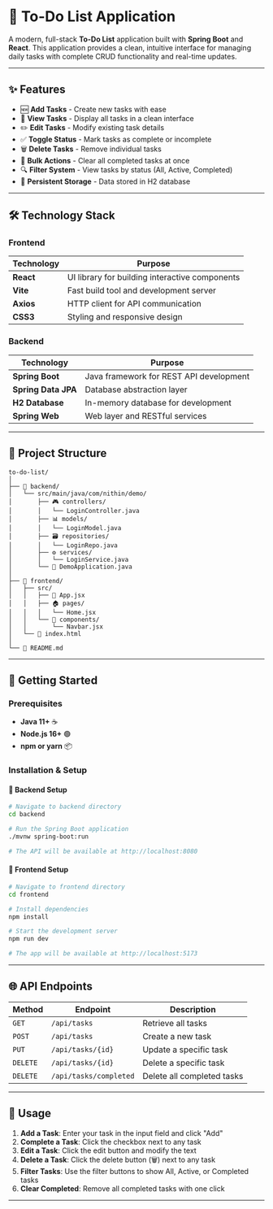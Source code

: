 # 📝 To-Do List Application

A modern, full-stack **To-Do List** application built with **Spring Boot** and **React**. This application provides a clean, intuitive interface for managing daily tasks with complete CRUD functionality and real-time updates.

---

## ✨ Features

- 🆕 **Add Tasks** - Create new tasks with ease
- 📖 **View Tasks** - Display all tasks in a clean interface
- ✏️ **Edit Tasks** - Modify existing task details
- ✅ **Toggle Status** - Mark tasks as complete or incomplete
- 🗑️ **Delete Tasks** - Remove individual tasks
- 🧹 **Bulk Actions** - Clear all completed tasks at once
- 🔍 **Filter System** - View tasks by status (All, Active, Completed)
- 💾 **Persistent Storage** - Data stored in H2 database

---

## 🛠️ Technology Stack

### Frontend
| Technology | Purpose |
|------------|---------|
| **React** | UI library for building interactive components |
| **Vite** | Fast build tool and development server |
| **Axios** | HTTP client for API communication |
| **CSS3** | Styling and responsive design |

### Backend
| Technology | Purpose |
|------------|---------|
| **Spring Boot** | Java framework for REST API development |
| **Spring Data JPA** | Database abstraction layer |
| **H2 Database** | In-memory database for development |
| **Spring Web** | Web layer and RESTful services |

---

## 📁 Project Structure

```
to-do-list/
│
├── 🔧 backend/
│   └── src/main/java/com/nithin/demo/
│       ├── 🎮 controllers/
│       │   └── LoginController.java
│       ├── 📊 models/
│       │   └── LoginModel.java
│       ├── 🗃️ repositories/
│       │   └── LoginRepo.java
│       ├── ⚙️ services/
│       │   └── LoginService.java
│       └── 🚀 DemoApplication.java
│
├── 🎨 frontend/
│   ├── src/
│   │   ├── 📱 App.jsx
│   │   ├── 🏠 pages/
│   │   │   └── Home.jsx
│   │   └── 🧩 components/
│   │       └── Navbar.jsx
│   └── 📄 index.html
│
└── 📖 README.md
```

---

## 🚀 Getting Started

### Prerequisites
- **Java 11+** ☕
- **Node.js 16+** 🟢
- **npm or yarn** 📦

### Installation & Setup

#### 🔧 Backend Setup
```bash
# Navigate to backend directory
cd backend

# Run the Spring Boot application
./mvnw spring-boot:run

# The API will be available at http://localhost:8080
```

#### 🎨 Frontend Setup
```bash
# Navigate to frontend directory
cd frontend

# Install dependencies
npm install

# Start the development server
npm run dev

# The app will be available at http://localhost:5173
```

---

## 🌐 API Endpoints

| Method | Endpoint | Description |
|--------|----------|-------------|
| `GET` | `/api/tasks` | Retrieve all tasks |
| `POST` | `/api/tasks` | Create a new task |
| `PUT` | `/api/tasks/{id}` | Update a specific task |
| `DELETE` | `/api/tasks/{id}` | Delete a specific task |
| `DELETE` | `/api/tasks/completed` | Delete all completed tasks |

---

## 🎯 Usage

1. **Add a Task**: Enter your task in the input field and click "Add"
2. **Complete a Task**: Click the checkbox next to any task
3. **Edit a Task**: Click the edit button and modify the text
4. **Delete a Task**: Click the delete button (🗑️) next to any task
5. **Filter Tasks**: Use the filter buttons to show All, Active, or Completed tasks
6. **Clear Completed**: Remove all completed tasks with one click

---

